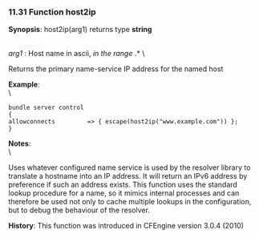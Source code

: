 ### 11.31 Function host2ip

**Synopsis**: host2ip(arg1) returns type **string**

\
 *arg1* : Host name in ascii, *in the range* .\* \

Returns the primary name-service IP address for the named host

**Example**:\
 \

    bundle server control
    {
    allowconnects         => { escape(host2ip("www.example.com")) };
    }

**Notes**:\
 \

Uses whatever configured name service is used by the resolver library to
translate a hostname into an IP address. It will return an IPv6 address
by preference if such an address exists. This function uses the standard
lookup procedure for a name, so it mimics internal processes and can
therefore be used not only to cache multiple lookups in the
configuration, but to debug the behaviour of the resolver.

**History**: This function was introduced in CFEngine version 3.0.4
(2010)
